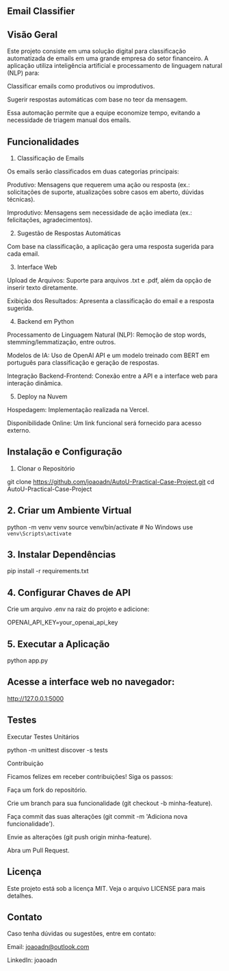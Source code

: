 ## Email Classifier

## Visão Geral

Este projeto consiste em uma solução digital para classificação automatizada de emails em uma grande empresa do setor financeiro. A aplicação utiliza inteligência artificial e processamento de linguagem natural (NLP) para:

Classificar emails como produtivos ou improdutivos.

Sugerir respostas automáticas com base no teor da mensagem.

Essa automação permite que a equipe economize tempo, evitando a necessidade de triagem manual dos emails.

## Funcionalidades

1. Classificação de Emails

Os emails serão classificados em duas categorias principais:

Produtivo: Mensagens que requerem uma ação ou resposta (ex.: solicitações de suporte, atualizações sobre casos em aberto, dúvidas técnicas).

Improdutivo: Mensagens sem necessidade de ação imediata (ex.: felicitações, agradecimentos).

2. Sugestão de Respostas Automáticas

Com base na classificação, a aplicação gera uma resposta sugerida para cada email.

3. Interface Web

Upload de Arquivos: Suporte para arquivos .txt e .pdf, além da opção de inserir texto diretamente.

Exibição dos Resultados: Apresenta a classificação do email e a resposta sugerida.

4. Backend em Python

Processamento de Linguagem Natural (NLP): Remoção de stop words, stemming/lemmatização, entre outros.

Modelos de IA: Uso de OpenAI API e um modelo treinado com BERT em português para classificação e geração de respostas.

Integração Backend-Frontend: Conexão entre a API e a interface web para interação dinâmica.

5. Deploy na Nuvem

Hospedagem: Implementação realizada na Vercel.

Disponibilidade Online: Um link funcional será fornecido para acesso externo.

## Instalação e Configuração

1. Clonar o Repositório

git clone https://github.com/joaoadn/AutoU-Practical-Case-Project.git
cd AutoU-Practical-Case-Project

## 2. Criar um Ambiente Virtual

python -m venv venv
source venv/bin/activate  # No Windows use `venv\Scripts\activate`

## 3. Instalar Dependências

pip install -r requirements.txt

## 4. Configurar Chaves de API

Crie um arquivo .env na raiz do projeto e adicione:

OPENAI_API_KEY=your_openai_api_key

## 5. Executar a Aplicação

python app.py

## Acesse a interface web no navegador:

http://127.0.0.1:5000

## Testes

Executar Testes Unitários

python -m unittest discover -s tests

Contribuição

Ficamos felizes em receber contribuições! Siga os passos:

Faça um fork do repositório.

Crie um branch para sua funcionalidade (git checkout -b minha-feature).

Faça commit das suas alterações (git commit -m 'Adiciona nova funcionalidade').

Envie as alterações (git push origin minha-feature).

Abra um Pull Request.

## Licença

Este projeto está sob a licença MIT. Veja o arquivo LICENSE para mais detalhes.

## Contato

Caso tenha dúvidas ou sugestões, entre em contato:

Email: joaoadn@outlook.com

LinkedIn: joaoadn


    
